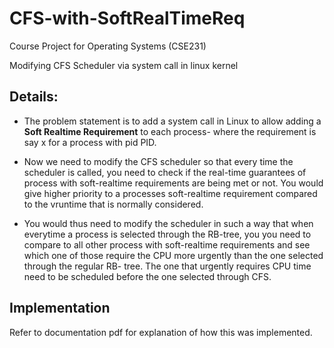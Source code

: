 # CFS-with-SoftRealTimeReq

Course Project for Operating Systems (CSE231)

Modifying CFS Scheduler via system call in linux kernel


## Details:

* The problem statement is to add a system call in Linux to allow adding a **Soft Realtime Requirement** to each process- where the requirement is say x for a process with pid PID.

* Now we need to modify the CFS scheduler so that every time the scheduler is called, you need to check if the real-time guarantees of process with soft-realtime requirements are being met or not. You would give higher priority to a processes soft-realtime requirement compared to the vruntime that is normally
considered.

* You would thus need to modify the scheduler in such a way that when everytime a process is selected through the RB-tree, you you need to compare to all other process with soft-realtime requirements and see which one of those require the CPU more urgently than the one selected through the regular RB- tree. The one that urgently requires CPU time need to be scheduled before the one selected through CFS.

## Implementation

Refer to documentation pdf for explanation of how this was implemented.
